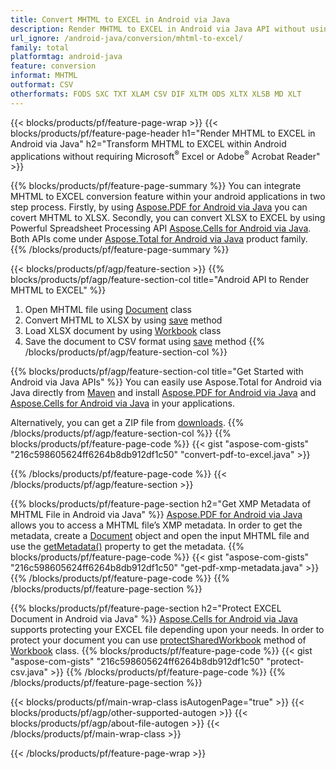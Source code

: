 ```yaml
---
title: Convert MHTML to EXCEL in Android via Java
description: Render MHTML to EXCEL in Android via Java API without using Microsoft Excel or Adobe Reader
url_ignore: /android-java/conversion/mhtml-to-excel/
family: total
platformtag: android-java
feature: conversion
informat: MHTML
outformat: CSV
otherformats: FODS SXC TXT XLAM CSV DIF XLTM ODS XLTX XLSB MD XLT
---
```

{{< blocks/products/pf/feature-page-wrap >}}
{{< blocks/products/pf/feature-page-header h1="Render MHTML to EXCEL in Android via Java" h2="Transform MHTML to EXCEL within Android applications without requiring Microsoft<sup>&reg;</sup> Excel or Adobe<sup>&reg;</sup> Acrobat Reader" >}}

{{% blocks/products/pf/feature-page-summary %}}
You can integrate MHTML to EXCEL conversion feature within your android applications in two step process. Firstly, by using [Aspose.PDF for Android via Java](https://products.aspose.com/pdf/android-java/) you can covert MHTML to XLSX. Secondly, you can convert XLSX to EXCEL by using Powerful Spreadsheet Processing API [Aspose.Cells for Android via Java](https://products.aspose.com/cells/android-java/). Both APIs come under [Aspose.Total for Android via Java](https://products.aspose.com/total/android-java/) product family.
{{% /blocks/products/pf/feature-page-summary  %}}

{{< blocks/products/pf/agp/feature-section >}}
{{% blocks/products/pf/agp/feature-section-col title="Android API to Render MHTML to EXCEL" %}}
1. Open MHTML file using [Document](https://apireference.aspose.com/pdf/java/com.aspose.pdf/Document) class
2. Convert MHTML to XLSX by using [save](https://apireference.aspose.com/pdf/java/com.aspose.pdf/Document#save-java.lang.String-com.aspose.pdf.SaveOptions-) method
3. Load XLSX document by using [Workbook](https://apireference.aspose.com/cells/java/com.aspose.cells/Workbook) class
4. Save the document to CSV format using [save](https://apireference.aspose.com/cells/java/com.aspose.cells/workbook#save(java.lang.String,%20com.aspose.cells.SaveOptions)) method
{{% /blocks/products/pf/agp/feature-section-col %}}

{{% blocks/products/pf/agp/feature-section-col title="Get Started with Android via Java APIs" %}}
You can easily use Aspose.Total for Android via Java directly from [Maven](https://repository.aspose.com/webapp/#/artifacts/browse/tree/General/repo/com/aspose/aspose-total) and install [Aspose.PDF for Android via Java](https://docs.aspose.com/pdf/androidjava/installation/) and [Aspose.Cells for Android via Java](https://docs.aspose.com/cells/java/aspose-cells-for-android-via-java-installation/) in your applications.

Alternatively, you can get a ZIP file from [downloads](https://downloads.aspose.com/total/androidjava).
{{% /blocks/products/pf/agp/feature-section-col %}}
{{% blocks/products/pf/feature-page-code %}}
{{< gist "aspose-com-gists" "216c598605624ff6264b8db912df1c50" "convert-pdf-to-excel.java" >}}

{{% /blocks/products/pf/feature-page-code %}}
{{< /blocks/products/pf/agp/feature-section >}}

{{% blocks/products/pf/feature-page-section  h2="Get XMP Metadata of MHTML File in Android via Java" %}}
 [Aspose.PDF for Android via Java](https://products.aspose.com/pdf/android-java/) allows you to access a MHTML file’s XMP metadata. In order to get the metadata, create a [Document](https://apireference.aspose.com/pdf/java/com.aspose.pdf/Document) object and open the input MHTML file and use the [getMetadata()](https://apireference.aspose.com/pdf/java/com.aspose.pdf/Document#getMetadata--) property to get the metadata.
{{% blocks/products/pf/feature-page-code %}}
{{< gist "aspose-com-gists" "216c598605624ff6264b8db912df1c50" "get-pdf-xmp-metadata.java" >}}
{{% /blocks/products/pf/feature-page-code  %}}
{{% /blocks/products/pf/feature-page-section %}}

{{% blocks/products/pf/feature-page-section  h2="Protect EXCEL Document in Android via  Java" %}}
  [Aspose.Cells for Android via Java](https://products.aspose.com/cells/android-java/) supports protecting your EXCEL file depending upon your needs. In order to protect your document you can use [protectSharedWorkbook](https://apireference.aspose.com/cells/java/com.aspose.cells/workbook#protectSharedWorkbook(java.lang.String)) method  of [Workbook](https://apireference.aspose.com/cells/java/com.aspose.cells/Workbook) class. 
{{% blocks/products/pf/feature-page-code %}}
{{< gist "aspose-com-gists" "216c598605624ff6264b8db912df1c50" "protect-csv.java" >}}
{{% /blocks/products/pf/feature-page-code  %}}
{{% /blocks/products/pf/feature-page-section %}}

{{< blocks/products/pf/main-wrap-class isAutogenPage="true" >}}
{{< blocks/products/pf/agp/other-supported-autogen >}}
{{< blocks/products/pf/agp/about-file-autogen >}}
{{< /blocks/products/pf/main-wrap-class >}}

{{< /blocks/products/pf/feature-page-wrap >}}
